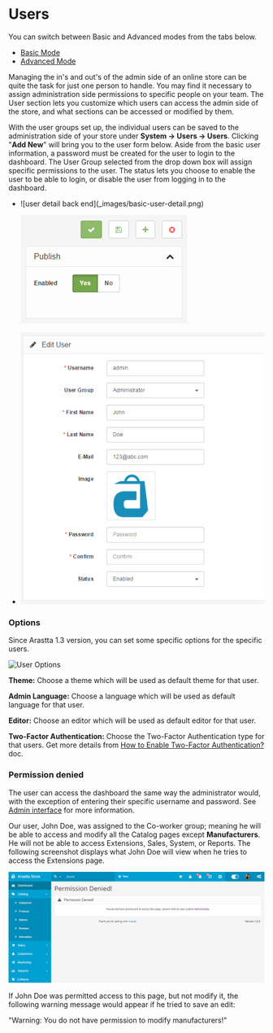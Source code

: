 Users
=====

<div class="uk-alert-info uk-alert">
  <span class="uk-icon-info-circle"></span> You can switch between Basic and Advanced modes from the tabs below.
</div>
<ul class="uk-tab" data-uk-tab="{connect:'#doc-tabs', animation: 'fade'}">
    <li><a href="">Basic Mode</a></li>
    <li><a href="">Advanced Mode</a></li>
</ul>

Managing the in's and out's of the admin side of an online store can be quite the task for just one person to handle. You may find it necessary to assign administration side permissions to specific people on your team. The User section lets you customize which users can access the admin side of the store, and what sections can be accessed or modified by them.

With the user groups set up, the individual users can be saved to the administration side of your store under **System → Users → Users**. Clicking "**Add New**" will bring you to the user form below. Aside from the basic user information, a password must be created for the user to login to the dashboard. The User Group selected from the drop down box will assign specific permissions to the user. The status lets you choose to enable the user to be able to login, or disable the user from logging in to the dashboard.

<ul id="doc-tabs" class="uk-switcher uk-margin">
    <li markdown="1">![user detail back end](_images/basic-user-detail.png)

![user detail back end](_images/basic-user-detail-1.png)</li>
    <li markdown="1">![user detail back end](_images/user-detail.png)</li>
</ul>

### Options

Since Arastta 1.3 version, you can set some specific options for the specific users.

![User Options](_images/user-options-jpg)

**Theme:** Choose a theme which will be used as default theme for that user.

**Admin Language:** Choose a language which will be used as default language for that user.

**Editor:** Choose an editor which will be used as default editor for that user.

**Two-Factor Authentication:** Choose the Two-Factor Authentication type for that users. Get more details from [How to Enable Two-Factor Authentication?](docs/how-to/how-to-enable-two-factor-authentication) doc.

### Permission denied

The user can access the dashboard the same way the administrator would, with the exception of entering their specific username and password. See [Admin interface](docs/user-manual/admin-panel) for more information.

Our user, John Doe, was assigned to the Co-worker group; meaning he will be able to access and modify all the Catalog pages except **Manufacturers**. He will not be able to access Extensions, Sales, System, or Reports. The following screenshot displays what John Doe will view when he tries to access the Extensions page.

![permission denied](_images/user-permission-denied.png)

If John Doe was permitted access to this page, but not modify it, the following warning message would appear if he tried to save an edit:

"Warning: You do not have permission to modify manufacturers!"
